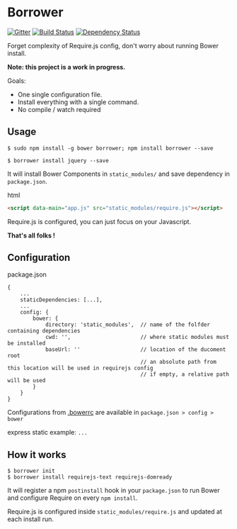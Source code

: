 
Borrower
========

[![Gitter](https://badges.gitter.im/Join%20Chat.svg)](https://gitter.im/j-san/borrower?utm_source=badge&utm_medium=badge&utm_campaign=pr-badge&utm_content=badge)
[![Build Status](https://travis-ci.org/j-san/borrower.png?branch=master)](https://travis-ci.org/j-san/borrower)
[![Dependency Status](https://david-dm.org/j-san/borrower.png)](https://david-dm.org/j-san/borrower)

Forget complexity of Require.js config, don't worry about running Bower install.

**Note: this project is a work in progress.**

Goals:

- One single configuration file.
- Install everything with a single command.
- No compile / watch required

Usage
-----

```shell
$ sudo npm install -g bower borrower; npm install borrower --save

$ borrower install jquery --save
```

It will install Bower Components in `static_modules/` and save dependency in `package.json`.

html

```html
<script data-main="app.js" src="static_modules/require.js"></script>
```

Require.js is configured, you can just focus on your Javascript.

**That's all folks !**



Configuration
-------------

package.json
```
{
    ...
    staticDependencies: [...],
    ...
    config: {
        bower: {
            directory: 'static_modules',  // name of the folfder containing dependencies
            cwd: '',                      // where static modules must be installed
            baseUrl: ''                   // location of the ducoment root
                                          // an absolute path from this location will be used in requirejs config
                                          // if empty, a relative path will be used
        }
    }
}
```

Configurations from [.bowerrc](http://bower.io/docs/config/) are available in `package.json > config > bower`

express static example: `...`


How it works
------------

```shell
$ borrower init
$ borrower install requirejs-text requirejs-domready
```

It will register a npm `postinstall` hook in your `package.json` to run Bower and configure Require on every `npm install`.

Require.js is configured inside `static_modules/require.js` and updated at each install run.

